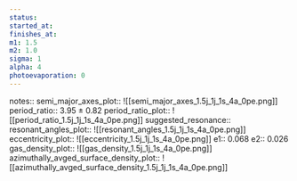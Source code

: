 ```yaml
---
status:
started_at:
finishes_at:
m1: 1.5
m2: 1.0
sigma: 1
alpha: 4
photoevaporation: 0
---
```


notes::
semi_major_axes_plot:: ![[semi_major_axes_1.5j_1j_1s_4a_0pe.png]]
period_ratio:: 3.95 ± 0.82
period_ratio_plot:: ![[period_ratio_1.5j_1j_1s_4a_0pe.png]]
suggested_resonance:: 
resonant_angles_plot:: ![[resonant_angles_1.5j_1j_1s_4a_0pe.png]]
eccentricity_plot:: ![[eccentricity_1.5j_1j_1s_4a_0pe.png]]
e1:: 0.068
e2:: 0.026
gas_density_plot:: ![[gas_density_1.5j_1j_1s_4a_0pe.png]]
azimuthally_avged_surface_density_plot:: ![[azimuthally_avged_surface_density_1.5j_1j_1s_4a_0pe.png]]
